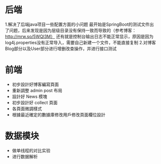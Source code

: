 # 后端

1.解决了后端java项目一些配置方面的小问题
最开始是SpringBoot的测试文件出了问题，后来发现是因为层级目录没有保持一致而导致的（参考博客：http://mrw.so/5WQI3M）
还有就是控制台输出日志不能正常显示，原因是因为log4j.properties没有正常导入，需要自己新建一个文件，不能直接复制
2.对博客Blog部分以及User部分进行增删改查操作，并进行接口测试

# 前端

- 初步設計好博客編寫頁面
- 重新調整 admin post 布局
- 設計好 News 模塊
- 初步設計好 collect 頁面
- 各頁面微調樣式
- 根據最近確定的數據庫修改用戶修改頁面欄位設計

# 数据模块

- 做单线程的对比实验
- 进行数据解析